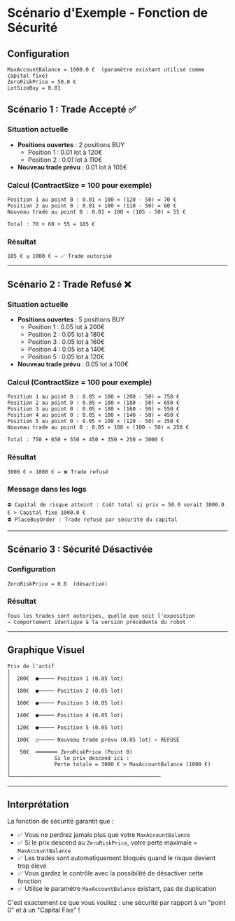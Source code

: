 # Scénario d'Exemple - Fonction de Sécurité

## Configuration
```
MaxAccountBalance = 1000.0 €  (paramètre existant utilisé comme capital fixe)
ZeroRiskPrice = 50.0 €
LotSizeBuy = 0.01
```

## Scénario 1 : Trade Accepté ✅

### Situation actuelle
- **Positions ouvertes** : 2 positions BUY
  - Position 1 : 0.01 lot à 120€
  - Position 2 : 0.01 lot à 110€
- **Nouveau trade prévu** : 0.01 lot à 105€

### Calcul (ContractSize = 100 pour exemple)
```
Position 1 au point 0 : 0.01 × 100 × (120 - 50) = 70 €
Position 2 au point 0 : 0.01 × 100 × (110 - 50) = 60 €
Nouveau trade au point 0 : 0.01 × 100 × (105 - 50) = 55 €

Total : 70 + 60 + 55 = 185 €
```

### Résultat
```
185 € ≤ 1000 € → ✅ Trade autorisé
```

---

## Scénario 2 : Trade Refusé ❌

### Situation actuelle
- **Positions ouvertes** : 5 positions BUY
  - Position 1 : 0.05 lot à 200€
  - Position 2 : 0.05 lot à 180€
  - Position 3 : 0.05 lot à 160€
  - Position 4 : 0.05 lot à 140€
  - Position 5 : 0.05 lot à 120€
- **Nouveau trade prévu** : 0.05 lot à 100€

### Calcul (ContractSize = 100 pour exemple)
```
Position 1 au point 0 : 0.05 × 100 × (200 - 50) = 750 €
Position 2 au point 0 : 0.05 × 100 × (180 - 50) = 650 €
Position 3 au point 0 : 0.05 × 100 × (160 - 50) = 550 €
Position 4 au point 0 : 0.05 × 100 × (140 - 50) = 450 €
Position 5 au point 0 : 0.05 × 100 × (120 - 50) = 350 €
Nouveau trade au point 0 : 0.05 × 100 × (100 - 50) = 250 €

Total : 750 + 650 + 550 + 450 + 350 + 250 = 3000 €
```

### Résultat
```
3000 € > 1000 € → ❌ Trade refusé
```

### Message dans les logs
```
⛔ Capital de risque atteint : Coût total si prix = 50.0 serait 3000.0 € > Capital fixe 1000.0 €
⛔ PlaceBuyOrder : Trade refusé par sécurité du capital
```

---

## Scénario 3 : Sécurité Désactivée

### Configuration
```
ZeroRiskPrice = 0.0  (désactivé)
```

### Résultat
```
Tous les trades sont autorisés, quelle que soit l'exposition
→ Comportement identique à la version précédente du robot
```

---

## Graphique Visuel

```
Prix de l'actif
│
│  200€  ●───── Position 1 (0.05 lot)
│
│  180€  ●───── Position 2 (0.05 lot)
│
│  160€  ●───── Position 3 (0.05 lot)
│
│  140€  ●───── Position 4 (0.05 lot)
│
│  120€  ●───── Position 5 (0.05 lot)
│
│  100€  ○───── Nouveau trade prévu (0.05 lot) ← REFUSÉ
│
│   50€  ═══════ ZeroRiskPrice (Point 0)
│              Si le prix descend ici :
│              Perte totale = 3000 € > MaxAccountBalance (1000 €)
│
└────────────────────────────────────────────────
```

---

## Interprétation

La fonction de sécurité garantit que :
- ✅ Vous ne perdrez jamais plus que votre `MaxAccountBalance`
- ✅ Si le prix descend au `ZeroRiskPrice`, votre perte maximale = `MaxAccountBalance`
- ✅ Les trades sont automatiquement bloqués quand le risque devient trop élevé
- ✅ Vous gardez le contrôle avec la possibilité de désactiver cette fonction
- ✅ Utilise le paramètre `MaxAccountBalance` existant, pas de duplication

C'est exactement ce que vous vouliez : une sécurité par rapport à un "point 0" et à un "Capital Fixe" !
